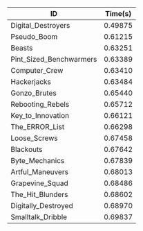 |ID|Time(s)|
|-|-|
|Digital_Destroyers|0.49875|
|Pseudo_Boom|0.61215|
|Beasts|0.63251|
|Pint_Sized_Benchwarmers|0.63389|
|Computer_Crew|0.63410|
|Hackerjacks|0.63484|
|Gonzo_Brutes|0.65440|
|Rebooting_Rebels|0.65712|
|Key_to_Innovation|0.66121|
|The_ERROR_List|0.66298|
|Loose_Screws|0.67458|
|Blackouts|0.67642|
|Byte_Mechanics|0.67839|
|Artful_Maneuvers|0.68013|
|Grapevine_Squad|0.68486|
|The_Hit_Blunders|0.68602|
|Digitally_Destroyed|0.68970|
|Smalltalk_Dribble|0.69837|
